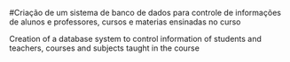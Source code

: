 #Criação de um sistema de banco de dados para controle de informações de alunos e professores, cursos e materias ensinadas no curso

Creation of a database system to control information of students and teachers, courses and subjects taught in the course
